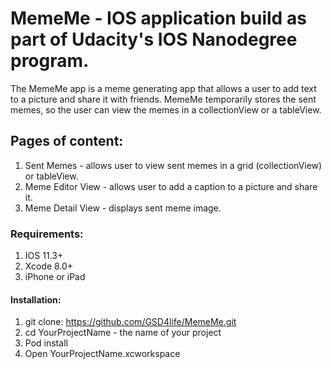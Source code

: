 # MemeMe - IOS application build as part of Udacity's IOS Nanodegree program.

The MemeMe app is a meme generating app that allows a user to add text to a picture and share it with friends. MemeMe temporarily stores the sent memes, so the user can view the memes in a collectionView or a tableView.

## Pages of content:

1. Sent Memes - allows user to view sent memes in a grid (collectionView) or tableView.
2. Meme Editor View - allows user to add a caption to a picture and share it.
3. Meme Detail View - displays sent meme image.

### Requirements:

1. IOS 11.3+
2. Xcode 8.0+
3. iPhone or iPad

#### Installation: 

1. git clone: https://github.com/GSD4life/MemeMe.git
2. cd YourProjectName - the name of your project
3. Pod install
4. Open YourProjectName.xcworkspace



 
 


